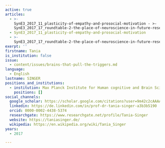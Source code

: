 ```yaml
---
active: true
articles:
  - >-
    SynE3_2017_11_plasticity-of-empathy-and-prosocial-motivation - >-
    SynE3_2017_17_roundtable-2-the-place-of-neuroscience-in-future-research-on-perpetrators-of-extreme-violence
  - SynE3_2017_11_plasticity-of-empathy-and-prosocial-motivation
  - >-
    SynE3_2017_17_roundtable-2-the-place-of-neuroscience-in-future-research-on-perpetrators-of-extreme-violence
exerpt: ''
firstname: Tania
is_institution: false
issue:
  - content/issues/brains-that-pull-the-triggers.md
language:
  - English
lastname: SINGER
positions_and_institutions:
  - institution: Max Planck Institute for Human cognitive and Brain Sciences
    positions: []
social_channels:
  google_scholar: https://scholar.google.com/citations?user=9m42c2cAAAAJ&hl=en
  linkedin: https://de.linkedin.com/in/prof-dr-tania-singer-a3b3b5190
  orcid: 0000-0002-4438-5374
  researchgate: https://www.researchgate.net/profile/Tania-Singer
  website: https://taniasinger.de/
  wikipedia: https://en.wikipedia.org/wiki/Tania_Singer
years:
  - 2017

---
```

